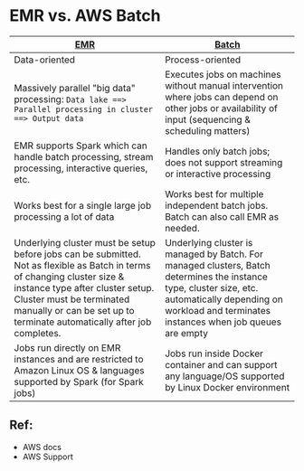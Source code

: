 # EMR vs. AWS Batch

| [EMR](https://aws.amazon.com/emr/) | [Batch](https://aws.amazon.com/batch/) |
|---|---|
| Data-oriented | Process-oriented |
| Massively parallel "big data" processing: `Data lake ==> Parallel processing in cluster ==> Output data` | Executes jobs on machines without manual intervention where jobs can depend on other jobs or availability of input (sequencing & scheduling matters) |
| EMR supports Spark which can handle batch processing, stream processing, interactive queries, etc. | Handles only batch jobs; does not support streaming or interactive processing |
| Works best for a single large job processing a lot of data | Works best for multiple independent batch jobs. Batch can also call EMR as needed. |
| Underlying cluster must be setup before jobs can be submitted. Not as flexible as Batch in terms of changing cluster size & instance type after cluster setup. Cluster must be terminated manually or can be set up to terminate automatically after job completes. | Underlying cluster is managed by Batch. For managed clusters, Batch determines the instance type, cluster size, etc. automatically depending on workload and terminates instances when job queues are empty |
| Jobs run directly on EMR instances and are restricted to Amazon Linux OS & languages supported by Spark (for Spark jobs) | Jobs run inside Docker container and can support any language/OS supported by Linux Docker environment |

## Ref: 
* AWS docs
* AWS Support
